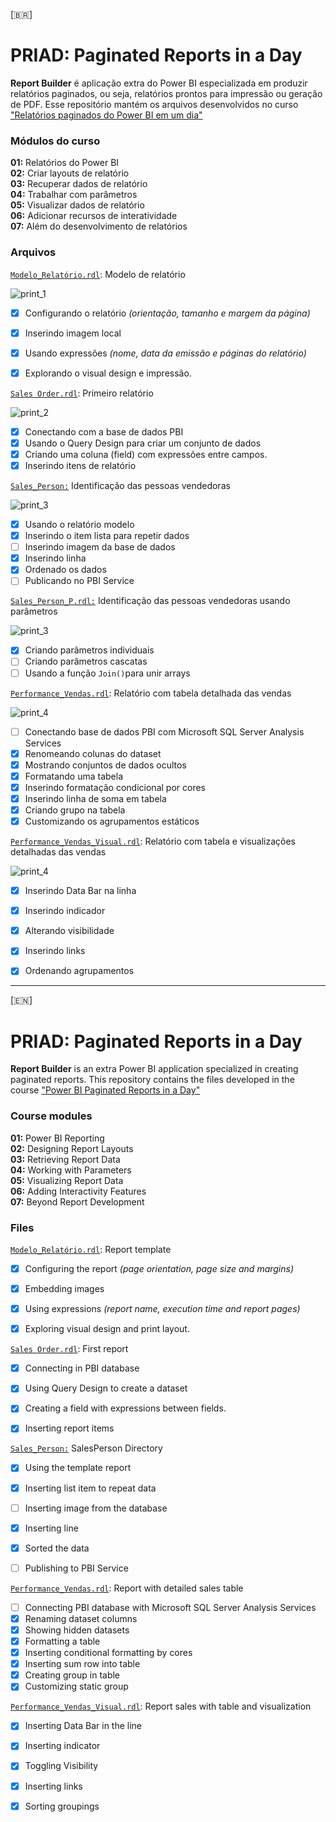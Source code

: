 [🇧🇷]


# PRIAD: Paginated Reports in a Day

**Report Builder** é aplicação extra do Power BI especializada em produzir relatórios paginados, ou seja, relatórios prontos para impressão ou geração de PDF. Esse repositório mantém os arquivos desenvolvidos no curso [ "Relatórios paginados do Power BI em um dia" ](https://docs.microsoft.com/pt-br/power-bi/learning-catalog/paginated-reports-online-course)

### **Módulos do curso**

**01:** Relatórios do Power BI\
**02:** Criar layouts de relatório\
**03:** Recuperar dados de relatório\
**04:** Trabalhar com parâmetros\
**05:** Visualizar dados de relatório\
**06:** Adicionar recursos de interatividade\
**07:** Além do desenvolvimento de relatórios



### Arquivos

[`Modelo_Relatório.rdl`](https://github.com/anaduart/Power-BI-Paginated-Reports-in-a-Day/blob/main/Modelo_Relatorio.rdl): Modelo de relatório

![print_1](https://github.com/anaduart/Power-BI-Paginated-Reports-in-a-Day/blob/main/Imagens/modelo_relatorio.PNG)

- [x] Configurando o relatório *(orientação, tamanho e margem da página)*
- [x] Inserindo imagem local
- [x] Usando expressões *(nome, data da emissão e páginas do relatório)*
- [x] Explorando o visual design e impressão.



[`Sales Order.rdl`](https://github.com/anaduart/Power-BI-Paginated-Reports-in-a-Day/blob/main/Sales%20Order.rdl): Primeiro relatório

![print_2](https://github.com/anaduart/Power-BI-Paginated-Reports-in-a-Day/blob/main/Imagens/Sales_Order.PNG)

- [x] Conectando com a base de dados PBI
- [x] Usando o Query Design para criar um conjunto de dados
- [x] Criando uma coluna (field) com expressões entre campos.
- [x] Inserindo itens de relatório

[`Sales_Person:`](https://github.com/anaduart/Power-BI-Paginated-Reports-in-a-Day/blob/main/Sales_Person.rdl) Identificação das pessoas vendedoras

![print_3](https://github.com/anaduart/Power-BI-Paginated-Reports-in-a-Day/blob/main/Imagens/Sales_Person.PNG)

- [x] Usando o relatório modelo
- [x] Inserindo o item lista para repetir dados
- [ ] Inserindo imagem da base de dados
- [x] Inserindo linha
- [x] Ordenado os dados
- [ ] Publicando no PBI Service

[`Sales_Person_P.rdl:`](https://github.com/anaduart/Power-BI-Paginated-Reports-in-a-Day/blob/main/Sales_Person_P.rdl) Identificação das pessoas vendedoras usando parâmetros

![print_3](https://github.com/anaduart/Power-BI-Paginated-Reports-in-a-Day/blob/main/Imagens/Sales_Person_P.png)

- [x] Criando parâmetros individuais
- [ ] Criando parâmetros cascatas
- [ ] Usando a função `Join()`para unir arrays

[`Performance_Vendas.rdl`](https://github.com/anaduart/Power-BI-Paginated-Reports-in-a-Day/blob/main/Performance_Vendas.rdl): Relatório com tabela detalhada das vendas

![print_4](https://github.com/anaduart/Power-BI-Paginated-Reports-in-a-Day/blob/main/Imagens/Performance_venda.PNG)

- [ ]  Conectando base de dados PBI com Microsoft SQL Server Analysis Services
- [x] Renomeando colunas do dataset
- [x] Mostrando conjuntos de dados ocultos
- [x] Formatando uma tabela
- [x] Inserindo formatação condicional por cores
- [x] Inserindo linha de soma em tabela
- [x] Criando grupo na tabela
- [x] Customizando os agrupamentos estáticos

[`Performance_Vendas_Visual.rdl`](https://github.com/anaduart/Power-BI-Paginated-Reports-in-a-Day/blob/main/Performance_Vendas_Visual.rdl): Relatório com tabela e visualizações detalhadas das vendas

![print_4](https://github.com/anaduart/Power-BI-Paginated-Reports-in-a-Day/blob/main/Imagens/Performance_venda_visual.PNG)

- [x] Inserindo Data Bar na linha

- [x] Inserindo indicador

- [x] Alterando visibilidade

- [x] Inserindo links

- [x] Ordenando agrupamentos

  


________

[🇪🇳]

# PRIAD: Paginated Reports in a Day

**Report Builder** is an extra Power BI application specialized in creating paginated reports. This repository contains the files developed in the course ["Power BI Paginated Reports in a Day"](https://www.youtube.com/watch?v=DN1t5p9aui0)

### **Course modules**

**01:** Power BI Reporting\
**02:** Designing Report Layouts\
**03:** Retrieving Report Data\
**04:** Working with Parameters\
**05:** Visualizing Report Data\
**06:** Adding Interactivity Features\
**07:** Beyond Report Development



### Files

[`Modelo_Relatório.rdl`](https://github.com/anaduart/Power-BI-Paginated-Reports-in-a-Day/blob/main/Modelo_Relatorio.rdl): Report template

- [x] Configuring the report *(page orientation, page size and margins)*
- [x] Embedding images
- [x] Using expressions *(report name, execution time and report pages)*
- [x] Exploring visual design and print layout.



[`Sales Order.rdl`](https://github.com/anaduart/Power-BI-Paginated-Reports-in-a-Day/blob/main/Sales%20Order.rdl):  First report

- [x] Connecting in PBI database
- [x] Using Query Design to create a dataset
- [x] Creating a field with expressions between fields.
- [x] Inserting report items



[`Sales_Person:`](https://github.com/anaduart/Power-BI-Paginated-Reports-in-a-Day/blob/main/Sales_Person.rdl) SalesPerson Directory

- [x] Using the template report
- [x] Inserting list item to repeat data
- [ ] Inserting image from the database
- [x] Inserting line
- [x] Sorted the data
- [ ] Publishing to PBI Service



[`Performance_Vendas.rdl`](https://github.com/anaduart/Power-BI-Paginated-Reports-in-a-Day/blob/main/Performance_Vendas.rdl): Report with detailed sales table

- [ ] Connecting PBI database with Microsoft SQL Server Analysis Services
- [x] Renaming dataset columns
- [x] Showing hidden datasets
- [x] Formatting a table
- [x] Inserting conditional formatting by cores
- [x] Inserting sum row into table
- [x] Creating group in table
- [x] Customizing static group

[`Performance_Vendas_Visual.rdl`](https://github.com/anaduart/Power-BI-Paginated-Reports-in-a-Day/blob/main/Performance_Vendas_Visual.rdl): Report sales with table and visualization 

- [x] Inserting Data Bar in the line

- [x] Inserting indicator

- [x] Toggling Visibility

- [x] Inserting links

- [x] Sorting groupings

  

